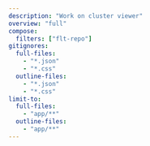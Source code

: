 ```yaml
---
description: "Work on cluster viewer"
overview: "full"
compose:
  filters: ["flt-repo"]
gitignores:
  full-files:
    - "*.json"
    - "*.css"
  outline-files:
    - "*.json"
    - "*.css"
limit-to:
  full-files:
    - "app/**"
  outline-files:
    - "app/**"
---
```

